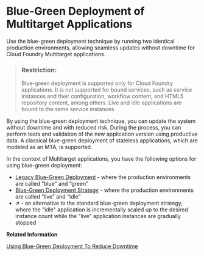 <!-- loio772ab72204f04946b79ce2d962e64970 -->

# Blue-Green Deployment of Multitarget Applications

Use the blue-green deployment technique by running two identical production environments, allowing seamless updates without downtime for Cloud Foundry Multitarget applications.

> ### Restriction:  
> Blue-green deployment is supported only for Cloud Foundry applications. It is not supported for bound services, such as service instances and their configuration, workflow content, and HTML5 repository content, among others. Live and idle applications are bound to the same service instances.

By using the blue-green deployment technique, you can update the system without downtime and with reduced risk. During the process, you can perform tests and validation of the new application version using productive data. A classical blue-green deployment of stateless applications, which are modeled as an MTA, is supported.

In the context of Multitarget applications, you have the following options for using blue-green deployment:

-   [Legacy Blue-Green Deployment](legacy-blue-green-deployment-764308c.md) - where the production environments are called “blue” and “green”
-   [Blue-Green Deployment Strategy](blue-green-deployment-strategy-7c83810.md) - where the production environments are called “live” and “idle”
-   [](https://help.sap.com/viewer/65de2977205c403bbc107264b8eccf4b/Cloud/en-US/2e4dfeded960446da4aa1c0b734fc81b.html "") :arrow_upper_right: - an alternative to the standard blue-green deployment strategy, where the "idle" application is incrementally scaled up to the desired instance count while the "live" application instances are gradually stopped

**Related Information**  


[Using Blue-Green Deployment To Reduce Downtime](https://docs.cloudfoundry.org/devguide/deploy-apps/blue-green.html)

